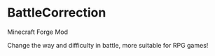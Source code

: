 # BattleCorrection

Minecraft Forge Mod

Change the way and difficulty in battle, more suitable for RPG games!